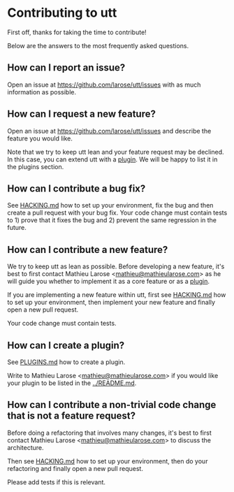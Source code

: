 # Contributing to utt

First off, thanks for taking the time to contribute!

Below are the answers to the most frequently asked questions.


## How can I report an issue?

Open an issue at https://github.com/larose/utt/issues with as much
information as possible.


## How can I request a new feature?

Open an issue at https://github.com/larose/utt/issues and describe the
feature you would like.

Note that we try to keep utt lean and your feature request may be
declined. In this case, you can extend utt with a
[plugin](PLUGINS.md). We will be happy to list it in the plugins
section.


## How can I contribute a bug fix?

See [HACKING.md](HACKING.md) how to set up your environment, fix the
bug and then create a pull request with your bug fix. Your code change
must contain tests to 1) prove that it fixes the bug and 2) prevent
the same regression in the future.


## How can I contribute a new feature?

We try to keep utt as lean as possible. Before developing a new
feature, it's best to first contact Mathieu Larose
<<mathieu@mathieularose.com>> as he will guide you whether to
implement it as a core feature or as a
[plugin](#how-can-i-create-a-plugin).

If you are implementing a new feature within utt, first see
[HACKING.md](HACKING.md) how to set up your environment, then
implement your new feature and finally open a new pull request.

Your code change must contain tests.


## How can I create a plugin?

See [PLUGINS.md](PLUGINS.md) how to create a plugin.

Write to Mathieu Larose <<mathieu@mathieularose.com>> if you would
like your plugin to be listed in the [../README.md](../README.md).


## How can I contribute a non-trivial code change that is not a feature request?

Before doing a refactoring that involves many changes, it's best to
first contact Mathieu Larose <<mathieu@mathieularose.com>> to discuss
the architecture.

Then see [HACKING.md](HACKING.md) how to set up your environment, then
do your refactoring and finally open a new pull request.

Please add tests if this is relevant.
